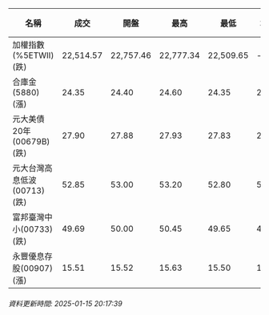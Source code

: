 | 名稱 | 成交 | 開盤 | 最高 | 最低 | 均價 | 成交金額(億) | 昨收 | 漲跌幅 | 漲跌 | 總量 | 昨量 | 振幅 |
| -------- | -------- | -------- | -------- |-------- | -------- | -------- |-------- |-------- |-------- | -------- | -------- |-------- |
|加權指數(%5ETWII) (跌)|22,514.57|22,757.46|22,777.34|22,509.65|-|2,917.77|22,797.52|1.24%|282.95|5,142,287|0|1.17%|
|合庫金(5880) (漲)|24.35|24.40|24.60|24.35|24.43|2.48|24.15|0.83%|0.20|10,150|7,194|1.04%|
|元大美債20年(00679B) (跌)|27.90|27.88|27.93|27.83|27.89|26.70|28.00|0.36%|0.10|95,748|43,649|0.36%|
|元大台灣高息低波(00713) (跌)|52.85|53.00|53.20|52.80|53.03|4.04|53.00|0.28%|0.15|7,627|5,683|0.75%|
|富邦臺灣中小(00733) (跌)|49.69|50.00|50.45|49.65|49.93|0.490|50.00|0.62%|0.31|981|948|1.60%|
|永豐優息存股(00907) (漲)|15.51|15.52|15.63|15.50|15.57|0.216|15.50|0.06%|0.01|1,389|1,356|0.84%|
###### 資料更新時間: 2025-01-15 20:17:39